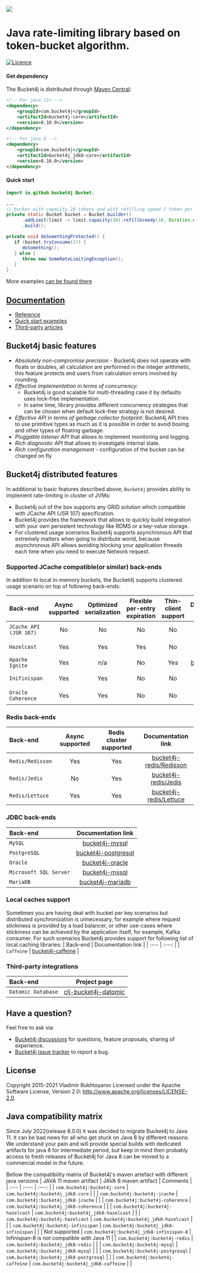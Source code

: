 ![](/asciidoc/src/main/docs/asciidoc/images/white-logo.png)

# Java rate-limiting library based on token-bucket algorithm.

[![Licence](https://img.shields.io/hexpm/l/plug.svg)](https://github.com/bucket4j/bucket4j/blob/master/LICENSE.txt)

#### Get dependency
The Bucket4j is distributed through [Maven Central](http://search.maven.org/):
```xml
<!-- For java 11+ -->
<dependency>
    <groupId>com.bucket4j</groupId>
    <artifactId>bucket4j-core</artifactId>
    <version>8.10.0</version>
</dependency>

<!-- For java 8 -->
<dependency>
    <groupId>com.bucket4j</groupId>
    <artifactId>bucket4j_jdk8-core</artifactId>
    <version>8.10.0</version>
</dependency>
```
#### Quick start
```java
import io.github.bucket4j.Bucket;

...
// bucket with capacity 20 tokens and with refilling speed 1 token per each 6 second
private static Bucket bucket = Bucket.builder()
      .addLimit(limit -> limit.capacity(20).refillGreedy(10, Duration.ofMinutes(1)))
      .build();

private void doSomethingProtected() {
   if (bucket.tryConsume(1)) {
      doSomething();    
   } else {
      throw new SomeRateLimitingException();
   }
}
```
More examples [can be found there](https://bucket4j.github.io/8.3.0/toc.html#quick-start-examples)

## [Documentation](https://bucket4j.github.io)
* [Reference](https://bucket4j.github.io/8.7.0/toc.html)
* [Quick start examples](https://bucket4j.github.io/8.7.0/toc.html#quick-start-examples)
* [Third-party articles](https://bucket4j.github.io/#third-party-articles)

## Bucket4j basic features
* *Absolutely non-compromise precision* - Bucket4j does not operate with floats or doubles, all calculation are performed in the integer arithmetic, this feature protects end users from calculation errors involved by rounding.
* *Effective implementation in terms of concurrency*:
  - Bucket4j is good scalable for multi-threading case it by defaults uses lock-free implementation.
  - In same time, library provides different concurrency strategies that can be chosen when default lock-free strategy is not desired.
* *Effective API in terms of garbage collector footprint*: Bucket4j API tries to use primitive types as much as it is possible in order to avoid boxing and other types of floating garbage.
* *Pluggable listener API* that allows to implement monitoring and logging.
* *Rich diagnostic API* that allows to investigate internal state.
* *Rich configuration management* - configuration of the bucket can be changed on fly

## Bucket4j distributed features
In additional to basic features described above, ```Bucket4j``` provides ability to implement rate-limiting in cluster of JVMs:
- Bucket4j out of the box supports any GRID solution which compatible with JCache API (JSR 107) specification.
- Bucket4j provides the framework that allows to quickly build integration with your own persistent technology like RDMS or a key-value storage.
- For clustered usage scenarios Bucket4j supports asynchronous API that extremely matters when going to distribute world, because asynchronous API allows avoiding blocking your application threads each time when you need to execute Network request.

### Supported JCache compatible(or similar) back-ends
In addition to local in-memory buckets, the Bucket4j supports clustered usage scenario on top of following back-ends:

| Back-end                   |  Async supported | Optimized serialization | Flexible per-entry expiration | Thin-client support |                                  Documentation link                                   |
| :---                       | :---:            | :---:                   |:-----------------------------:|:-------------------:|:-------------------------------------------------------------------------------------:|
| ```JCache API (JSR 107)``` |  No              | No                      |              No               |         No          |     [bucket4j-jcache](https://bucket4j.github.io/8.10.0/toc.html#bucket4j-jcache)     |
| ```Hazelcast```            |  Yes             | Yes                     |              Yes              |         No          |  [bucket4j-hazelcast](https://bucket4j.github.io/8.10.0/toc.html#bucket4j-hazelcast)  |
| ```Apache Ignite```        |  Yes             | n/a                     |              No               |         Yes         |     [bucket4j-ignite](https://bucket4j.github.io/8.10.0/toc.html#bucket4j-ignite)     |
| ```Inifinispan```          |  Yes             | Yes                     |              No               |         No          | [bucket4j-infinispan](https://bucket4j.github.io/8.10.0/toc.html#bucket4j-infinispan) |
| ```Oracle Coherence```     |  Yes             | Yes                     |              No               |         No          |  [bucket4j-coherence](https://bucket4j.github.io/8.10.0/toc.html#bucket4j-coherence)  |

### Redis back-ends
| Back-end                   |  Async supported | Redis cluster supported |                                                         Documentation link                                                         |
| :---                       | :---:            |:-----------------------:|:----------------------------------------------------------------------------------------------------------------------------------:|
| ```Redis/Redisson```       |  Yes             |           Yes           |[bucket4j-redis/Redisson](https://bucket4j.github.io/8.10.0/toc.html#example-of-bucket-instantiation-via-redissonbasedproxymanager) |
| ```Redis/Jedis```          |  No              |           Yes           |   [bucket4j-redis/Jedis](https://bucket4j.github.io/8.10.0/toc.html#example-of-bucket-instantiation-via-jedisbasedproxymanager)    |
| ```Redis/Lettuce```        |  Yes             |           Yes           | [bucket4j-redis/Lettuce](https://bucket4j.github.io/8.10.0/toc.html#example-of-bucket-instantiation-via-lettucebasedproxymanager)  |

### JDBC back-ends
| Back-end                   |                                     Documentation link                                     |
|:---------------------------|:------------------------------------------------------------------------------------------:|
| ```MySQL```                |       [bucket4j-mysql](https://bucket4j.github.io/8.7.0/toc.html#mysql-integration)        |
| ```PostgreSQL```           |  [bucket4j-postgresql](https://bucket4j.github.io/8.7.0/toc.html#postgresql-integration)   |
| ```Oracle```               |      [bucket4j-oracle](https://bucket4j.github.io/8.7.0/toc.html#oracle-integration)       |
| ```Microsoft SQL Server``` | [bucket4j-mssql](https://bucket4j.github.io/8.7.0/toc.html#microsoftsqlserver-integration) |
| ```MariaDB```              |     [bucket4j-mariadb](https://bucket4j.github.io/8.7.0/toc.html#mariadb-integration)      |


### Local caches support
Sometimes you are having deal with bucket per key scenarios but distributed synchronization is unnecessary, for example where request stickiness is provided by a load balancer, or other use-cases where stickiness can be achieved by the application itself, for example, Kafka consumer. For such scenarios Bucket4j provides support for following list of local caching libraries:
| Back-end                      | Documentation link      |
| :---                          | :---:                   |
| ```Caffeine```                | [bucket4j-caffeine](https://github.com/bucket4j/bucket4j/blob/7.3/bucket4j-caffeine/src/main/java/io/github/bucket4j/caffeine/CaffeineProxyManager.java)      |

### Third-party integrations
| Back-end                      |                               Project page                               |
| :---                          |:------------------------------------------------------------------------:|
| ```Datomic Database```        | [clj-bucket4j-datomic](https://github.com/fr33m0nk/clj-bucket4j-datomic) |

## Have a question?
Feel free to ask via:
* [Bucket4j discussions](https://github.com/bucket4j/bucket4j/discussions) for questions, feature proposals, sharing of experience.
* [Bucket4j issue tracker](https://github.com/bucket4j/bucket4j/issues/new) to report a bug.

## License
Copyright 2015-2021 Vladimir Bukhtoyarov
Licensed under the Apache Software License, Version 2.0: <http://www.apache.org/licenses/LICENSE-2.0>.

## Java compatibility matrix
Since July 2022(release 8.0.0) it was decided to migrate Bucket4j to Java 11. It can be bad news for all who get stuck on Java 8 by different reasons. We understand your pain and will provide special  builds with dedicated artifacts for java 8 for intermediate period, but keep in mind then probably access to fresh releases of Bucket4j for Java 8 can be moved to a commercial model in the future.

Bellow the compatibility matrix of Bucket4j's maven artefact with different java versions
| JAVA 11 maven artifact                               |  JAVA 8 maven artifact                           | Comments                                    |
| :---                                                 | :---:                                            | :---:                                       |
| ```com.bucket4j:bucket4j-core```                     | ```com.bucket4j:bucket4j_jdk8-core```            |                                             |
| ```com.bucket4j:bucket4j-jcache```                   | ```com.bucket4j:bucket4j_jdk8-jcache```          |                                             |
| ```com.bucket4j:bucket4j-coherence```                | ```com.bucket4j:bucket4j_jdk8-coherence```       |                                             |
| ```com.bucket4j:bucket4j-hazelcast```                | ```com.bucket4j:bucket4j_jdk8-hazelcast```       |                                             |
| ```com.bucket4j:bucket4j-hazelcast```                | ```com.bucket4j:bucket4j_jdk8-hazelcast```       |                                             |
| ```com.bucket4j:bucket4j-infinispan```               | ```com.bucket4j:bucket4j_jdk8-infinispan```      |                                             |
|  Not supported                                       | ```com.bucket4j:bucket4j_jdk8-infinispan-8```    | Infinispan-8 is not compatible with Java 11 |
| ```com.bucket4j:bucket4j-redis```                    | ```com.bucket4j:bucket4j_jdk8-redis```           |                                             |
| ```com.bucket4j:bucket4j-mysql```                    | ```com.bucket4j:bucket4j_jdk8-mysql```           |                                             |
| ```com.bucket4j:bucket4j-postgresql```               | ```com.bucket4j:bucket4j_jdk8-postgresql```      |                                             |
| ```com.bucket4j:bucket4j-caffeine```                 | ```com.bucket4j:bucket4j_jdk8-caffeine```        |                                             |
